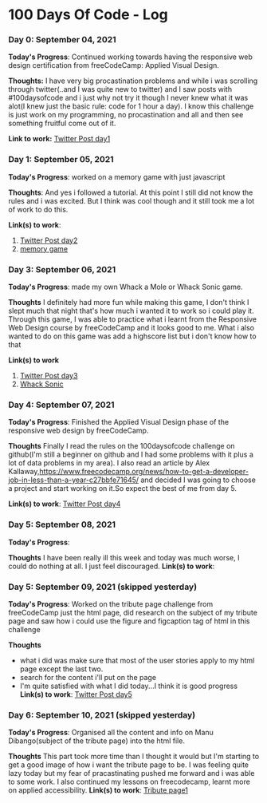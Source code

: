 # 100 Days Of Code - Log

### Day 0: September 04, 2021

**Today's Progress**: Continued working towards having the responsive web design certification from freeCodeCamp: Applied Visual Design.

**Thoughts:** I have very big procastination problems and while i was scrolling through twitter(..and I was quite new to twitter) and I saw posts with #100daysofcode and i just why not try it though I never knew what it was alot(I knew just the basic rule: code for 1 hour a day). I know this challenge is just work on my programming, no procastination and all and then see something fruitful come out of it.

**Link to work:** [Twitter Post day1](https://twitter.com/NalowaGeena/status/1434295056576532481)

### Day 1: September 05, 2021

**Today's Progress**: worked on a memory game with just javascript

**Thoughts**: And yes i followed a tutorial. At this point I still did not know the rules and i was excited. But I think was cool though and it still took me a lot of work to do this.

**Link(s) to work**:

1. [Twitter Post day2](https://twitter.com/NalowaGeena/status/1434619989361938436)
2. [memory game](https://github.com/nalowageena654/memory-game)

### Day 3: September 06, 2021

**Today's Progress**: made my own Whack a Mole or Whack Sonic game.

**Thoughts** I definitely had more fun while making this game, I don't think I slept much that night that's how much i wanted it to work so i could play it.
Through this game, I was able to practice what i learnt from the Responsive Web Design course by freeCodeCamp and it looks good to me.
What i also wanted to do on this game was add a highscore list but i don't know how to that

**Link(s) to work**

1. [Twitter Post day3](https://twitter.com/NalowaGeena/status/1435011346844762114)
2. [Whack Sonic](https://github.com/nalowageena654/whack-a-mole)

### Day 4: September 07, 2021

**Today's Progress**: Finished the Applied Visual Design phase of the responsive web design by freeCodeCamp.

**Thoughts** Finally I read the rules on the 100daysofcode challenge on github(I'm still a beginner on github and I had some problems with it plus a lot of data problems in my area). I also read an article by Alex Kallaway,https://www.freecodecamp.org/news/how-to-get-a-developer-job-in-less-than-a-year-c27bbfe71645/ and decided I was going to choose a project and start working on it.So expect the best of me from day 5.

**Link(s) to work**: [Twitter Post day4](https://twitter.com/NalowaGeena/status/1435139390506942464)

### Day 5: September 08, 2021

**Today's Progress**:

**Thoughts**
I have been really ill this week and today was much worse, I could do nothing at all. I just feel discouraged.
**Link(s) to work**:

### Day 5: September 09, 2021 (skipped yesterday)

**Today's Progress**: Worked on the tribute page challenge from freeCodeCamp just the html page, did research on the subject of my tribute page and saw how i could use the figure and figcaption tag of html in this challenge

**Thoughts**

- what i did was make sure that most of the user stories apply to my html page except the last two.
- search for the content i'll put on the page
- I'm quite satisfied with what I did today...I think it is good progress
  **Link(s) to work**: [Twitter Post day5](https://twitter.com/NalowaGeena/status/1436040385990701057)

### Day 6: September 10, 2021 (skipped yesterday)

**Today's Progress**: Organised all the content and info on Manu Dibango(subject of the tribute page) into the html file.

**Thoughts**
This part took more time than I thought it would but I'm starting to get a good image of how i want the tribute page to be.
I was feeling quite lazy today but my fear of pracastinating pushed me forward and i was able to some work. I also continued my lessons on freecodecamp, learnt more on applied accessibility.
**Link(s) to work**: [Tribute page1](https://github.com/nalowageena654/Tribute-Page1)
